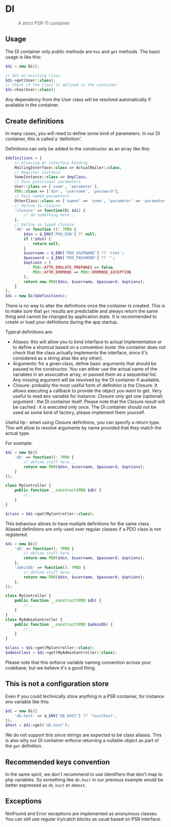 # DI

> A strict PSR-11 container

## Usage

The DI container only public methods are `has` and `get` methods. The basic usage is like this:

```php
$di = new Di();

// Get an existing class
$di->get(User::class);
// Check if the class is defined in the container
$di->has(User::class);
```

Any dependency from the User class will be resolved automatically if available in the container.

## Create definitions

In many cases, you will need to define some kind of parameters. In our DI container, this is called a 'definition'.

Definitions can only be added to the constructor as an array like this:

```php
$definitions = [
    // Aliasing or interface binding
    MailingInterface::class => ActualMailer::class,
    // Register instance
    SomeInstance::class => $myClass,
    // Pass positional parameters
    User::class => ['some', 'parameter'],
    PDO::class => ['dsn', 'username', 'password'],
    // Pass named parameters
    OtherClass::class => ['named' => 'some', 'parameter' => 'parameter'],
    // Define as closure
    'closure' => function(Di $di) {
        // do something here...
    },
    // Define as typed closure
    'db' => function (): ?PDO {
        $dsn = $_ENV['PDO_DSN'] ?? null;
        if (!$dsn) {
            return null;
        }
        $username = $_ENV['PDO_USERNAME'] ?? 'root';
        $password = $_ENV['PDO_PASSWORD'] ?? '';
        $options = [
            PDO::ATTR_EMULATE_PREPARES => false,
            PDO::ATTR_ERRMODE => PDO::ERRMODE_EXCEPTION
        ];
        return new PDO($dsn, $username, $password, $options);
    }
];
$di = new Di($definitions);
```

There is no way to alter the definitions once the container is created. This is to make sure
that `get` results are predictable and always return the same thing and cannot be changed
by application state. It is recommended to create or load your definitions during the app startup.

Typical definitions are:
- Aliases: this will allow you to bind interface to actual implementation or to define a shortcut based on a convention (note: the container
does not check that the class actually implements the interface, since it's considered as a string alias like any other).
- Arguments: for a given class, define basic arguments that should be passed to the constructor. You can either
use the actual name of the variables in an associative array, or passed them as a sequential list. Any missing argument will be resolved
by the DI container if available.
- Closure: probably the most useful form of definition is the Closure. It allows executing a callback to provide the object
you want to get. Very useful to read env variable for instance. Closure only get one (optional) argument : the DI container itself.
Please note that the Closure result will be cached : it is executed only once. The DI container should not be used as some kind
of factory, please implement them yourself.

Useful tip : when using Closure definitions, you can specify a return type. This will allow to resolve arguments by name
provided that they match the actual type.

For example:

```php
$di = new Di([
    'db' => function(): ?PDO {
        // define stuff here...
        return new PDO($dsn, $username, $password, $options);
    }
]);

class MyController {
    public function __construct(PDO $db) {
        //...
    }
}

$class = $di->get(MyController::class);
```

This behaviour allows to have multiple definitions for the same class. 
Aliased definitions are only used over regular classes if a PDO class is not registered.

```php
$di = new Di([
    'db' => function(): ?PDO {
        // define stuff here...
        return new PDO($dsn, $username, $password, $options);
    },
    'adminDb' => function(): ?PDO {
        // define stuff here...
        return new PDO($dsn, $username, $password, $options);
    },
]);

class MyController {
    public function __construct(PDO $db) {
        //...
    }
}
class MyAdminController {
    public function __construct(PDO $adminDb) {
        //...
    }
}

$class = $di->get(MyController::class);
$adminClass = $di->get(MyAdminController::class);
```

Please note that this enforce variable naming convention across your codebase, but we believe it's a good thing.

## This is not a configuration store

Even if you could technically store anything in a PSR container, for instance env variable like this:

```php
$di = new Di([
    'db.host' => $_ENV['DB_HOST'] ?? 'localhost',
]);
$host = $di->get('db.host');
```

We do not support this since strings are expected to be class aliases. 
This is also why our DI container enforce returning a nullable object as part of the `get` definition. 

## Recommended keys convention

In the same spirit, we don't recommend to use identifiers that don't map to php variables. So something like
`db.host` in our previous example would be better expressed as `db_host` or `dbHost`.

## Exceptions

NotFound and Error exceptions are implemented as anonymous classes. You can still use regular try/catch
blocks as usual based on PSR interface.

